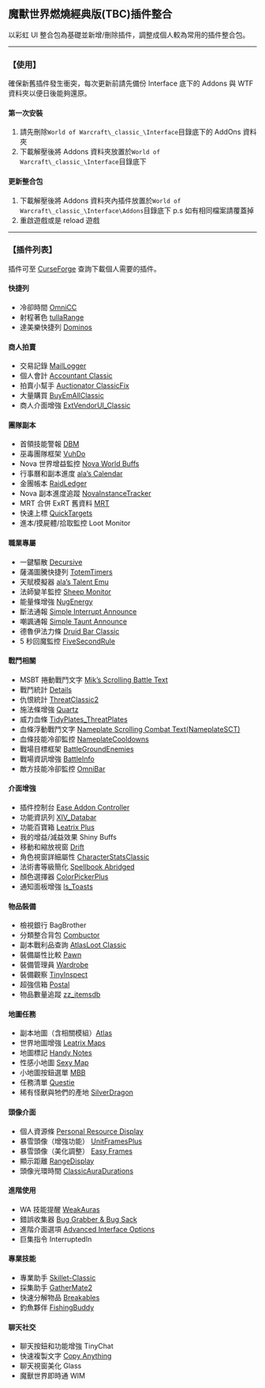 ## 魔獸世界燃燒經典版(TBC)插件整合

以彩虹 UI 整合包為基礎並新增/刪除插件，調整成個人較為常用的插件整合包。

---

### 【使用】

確保新舊插件發生衝突，每次更新前請先備份 Interface 底下的 Addons 與 WTF 資料夾以便日後能夠還原。

#### 第一次安裝

1. 請先刪除`World of Warcraft\_classic_\Interface`目錄底下的 AddOns 資料夾
2. 下載解壓後將 Addons 資料夾放置於`World of Warcraft\_classic_\Interface`目錄底下

#### 更新整合包

1. 下載解壓後將 Addons 資料夾內插件放置於`World of Warcraft\_classic_\Interface\Addons`目錄底下
   p.s 如有相同檔案請覆蓋掉
2. 重啟遊戲或是 reload 遊戲

---

### 【插件列表】

插件可至 [CurseForge](https://www.curseforge.com/wow/addons?filter-game-version=1738749986%3A73246&filter-sort=4) 查詢下載個人需要的插件。

#### 快捷列

- 冷卻時間 [OmniCC](https://www.curseforge.com/wow/addons/omni-cc)
- 射程著色 [tullaRange](https://www.curseforge.com/wow/addons/tullarange)
- 達美樂快捷列 [Dominos](https://www.curseforge.com/wow/addons/dominos)

#### 商人拍賣

- 交易記錄 [MailLogger](https://www.curseforge.com/wow/addons/maillogger)
- 個人會計 [Accountant Classic](https://www.curseforge.com/wow/addons/accountant-classic)
- 拍賣小幫手 [Auctionator ClassicFix](https://www.curseforge.com/wow/addons/auctionator-classicfix)
- 大量購買 [BuyEmAllClassic](https://www.curseforge.com/wow/addons/buyemall-classic)
- 商人介面增強 [ExtVendorUI_Classic](https://www.curseforge.com/wow/addons/extended-vendor-ui)

#### 團隊副本

- 首領技能警報 [DBM](https://www.curseforge.com/wow/addons/deadly-boss-mods)
- 巫毒團隊框架 [VuhDo](https://www.curseforge.com/wow/addons/vuhdo)
- Nova 世界增益監控 [Nova World Buffs](https://www.curseforge.com/wow/addons/nova-world-buffs)
- 行事曆和副本進度 [ala’s Calendar](https://www.curseforge.com/wow/addons/alacalendar)
- 金團帳本 [RaidLedger](https://www.curseforge.com/wow/addons/raidledger)
- Nova 副本進度追蹤 [NovaInstanceTracker](https://www.curseforge.com/wow/addons/nova-instance-tracker)
- MRT 合併 ExRT 舊資料 [MRT](https://www.curseforge.com/wow/addons/method-raid-tools)
- 快速上標 [QuickTargets](https://www.curseforge.com/wow/addons/quicktargets)
- 進本/摸屍體/拾取監控 Loot Monitor

#### 職業專屬

- 一鍵驅散 [Decursive](https://www.curseforge.com/wow/addons/decursive)
- 薩滿圖騰快捷列 [TotemTimers](https://www.curseforge.com/wow/addons/totemtimers-classic)
- 天賦模擬器 [ala’s Talent Emu](https://www.curseforge.com/wow/addons/alatalentemu)
- 法師變羊監控 [Sheep Monitor](https://www.curseforge.com/wow/addons/sheepmonitor)
- 能量條增強 [NugEnergy](https://www.curseforge.com/wow/addons/nugenergy)
- 斷法通報 [Simple Interrupt Announce](https://www.curseforge.com/wow/addons/sia)
- 嘲諷通報 [Simple Taunt Announce](https://www.curseforge.com/wow/addons/sta)
- 德魯伊法力條 [Druid Bar Classic](https://www.curseforge.com/wow/addons/druid-bar-classic)
- 5 秒回魔監控 [FiveSecondRule](https://www.curseforge.com/wow/addons/fivesecondrule)

#### 戰鬥相關

- MSBT 捲動戰鬥文字 [Mik’s Scrolling Battle Text](https://www.curseforge.com/wow/addons/mik-scrolling-battle-text)
- 戰鬥統計 [Details](https://www.curseforge.com/wow/addons/details)
- 仇恨統計 [ThreatClassic2](https://www.curseforge.com/wow/addons/threatclassic2)
- 施法條增強 [Quartz](https://www.curseforge.com/wow/addons/quartz)
- 威力血條 [TidyPlates_ThreatPlates](https://www.curseforge.com/wow/addons/tidyplates_threat)
- 血條浮動戰鬥文字 [Nameplate Scrolling Combat Text(NameplateSCT)](https://www.curseforge.com/wow/addons/nameplate-scrolling-combat-text)
- 血條技能冷卻監控 [NameplateCooldowns](https://www.curseforge.com/wow/addons/nameplatecooldowns)
- 戰場目標框架 [BattleGroundEnemies](https://www.curseforge.com/wow/addons/battlegroundenemies)
- 戰場資訊增強 [BattleInfo](https://www.curseforge.com/wow/addons/battleinfo)
- 敵方技能冷卻監控 [OmniBar](https://www.curseforge.com/wow/addons/omnibar)
<!-- - 目標/隊友施法條 ClassicCastbars -->

#### 介面增強

- 插件控制台 [Ease Addon Controller](https://www.curseforge.com/wow/addons/easeaddoncontroller)
- 功能資訊列 [XIV_Databar](https://www.curseforge.com/wow/addons/xiv_databar_classic)
- 功能百寶箱 [Leatrix Plus](https://www.curseforge.com/wow/addons/leatrix-plus-bcc)
- 我的增益/減益效果 Shiny Buffs
- 移動和縮放視窗 [Drift](https://www.curseforge.com/wow/addons/drift)
- 角色視窗詳細屬性 [CharacterStatsClassic](https://www.curseforge.com/wow/addons/characterstatsclassic)
- 法術書等級簡化 [Spellbook Abridged](https://www.curseforge.com/wow/addons/spellbook-abridged-for-wow-classic)
- 顏色選擇器 [ColorPickerPlus](https://www.curseforge.com/wow/addons/colorpickerplus)
- 通知面板增強 [ls_Toasts](https://www.curseforge.com/wow/addons/ls-toasts)

#### 物品裝備

- 檢視銀行 BagBrother
- 分類整合背包 [Combuctor](https://www.curseforge.com/wow/addons/combuctor)
- 副本戰利品查詢 [AtlasLoot Classic](https://www.curseforge.com/wow/addons/atlaslootclassic)
- 裝備屬性比較 [Pawn](https://www.curseforge.com/wow/addons/pawn)
- 裝備管理員 [Wardrobe](https://www.curseforge.com/wow/addons/wardrobe-tbc)
- 裝備觀察 [TinyInspect](https://www.curseforge.com/wow/addons/itemlevel-anywhere)
- 超強信箱 [Postal](https://www.curseforge.com/wow/addons/postal)
- 物品數量追蹤 [zz_itemsdb](https://www.curseforge.com/wow/addons/zz_itemsdb)

#### 地圖任務

- 副本地圖（含相關模組）[Atlas](https://www.curseforge.com/wow/addons/atlas)
- 世界地圖增強 [Leatrix Maps](https://www.curseforge.com/wow/addons/leatrix-maps-bcc)
- 地圖標記 [Handy Notes](https://www.curseforge.com/wow/addons/handynotes)
- 性感小地圖 [Sexy Map](https://www.curseforge.com/wow/addons/sexymap)
- 小地圖按鈕選單 [MBB](https://www.curseforge.com/wow/addons/mbb-classic)
- 任務清單 [Questie](https://www.curseforge.com/wow/addons/questie)
- 稀有怪獸與牠們的產地 [SilverDragon](https://www.curseforge.com/wow/addons/silver-dragon)
<!-- - 導航箭頭 TomTom -->

#### 頭像介面

- 個人資源條 [Personal Resource Display](https://www.curseforge.com/wow/addons/personal-resource-display)
- 暴雪頭像（增強功能） [UnitFramesPlus](https://www.curseforge.com/wow/addons/unitframesplus)
- 暴雪頭像（美化調整） [Easy Frames](https://www.curseforge.com/wow/addons/easy-frames)
- 顯示距離 [RangeDisplay](https://www.curseforge.com/wow/addons/range-display)
- 頭像光環時間 [ClassicAuraDurations](https://www.curseforge.com/wow/addons/classicauradurations)

#### 進階使用

- WA 技能提醒 [WeakAuras](https://www.curseforge.com/wow/addons/weakauras-2)
- 錯誤收集器 [Bug Grabber & Bug Sack](https://www.curseforge.com/wow/addons/bugsack)
- 進階介面選項 [Advanced Interface Options](https://www.curseforge.com/wow/addons/advancedinterfaceoptions)
- 巨集指令 InterruptedIn

#### 專業技能

- 專業助手 [Skillet-Classic](https://www.curseforge.com/wow/addons/skillet-classic)
- 採集助手 [GatherMate2](https://www.curseforge.com/wow/addons/gathermate2)
- 快速分解物品 [Breakables](https://www.curseforge.com/wow/addons/breakables)
- 釣魚夥伴 [FishingBuddy](https://www.curseforge.com/wow/addons/fishing-buddy-classic)

#### 聊天社交

- 聊天按鈕和功能增強 TinyChat
- 快速複製文字 [Copy Anything](https://www.curseforge.com/wow/addons/copy-anything)
- 聊天視窗美化 Glass
- 魔獸世界即時通 WIM

<!-- #### 其他插件

- 更多快捷列 [ButtonForge](https://www.curseforge.com/wow/addons/button-forge)
- 環形快捷列 [OPie](https://www.curseforge.com/wow/addons/opie)
- 任務清單 [Kaliel's Tracker](https://www.curseforge.com/wow/addons/kaliels-tracker-classic)

- 嗜血音樂 [EnhBloodlust](https://www.curseforge.com/wow/addons/enhbloodlust)
- 地板傷害警報 [GTFO](https://www.curseforge.com/wow/addons/gtfo)
- 目標指示箭頭 TargetNameplateIndicator
- 血條距離微調 SilverPlateTweaks
- 血量/法力過低音效 xanSoundAlerts
- 超出法術範圍音效 [MeepMerp](https://www.curseforge.com/wow/addons/meepmerp)
- 救救奶媽 [D4KiR Healer Protection](https://www.curseforge.com/wow/addons/d4hp)
-->
